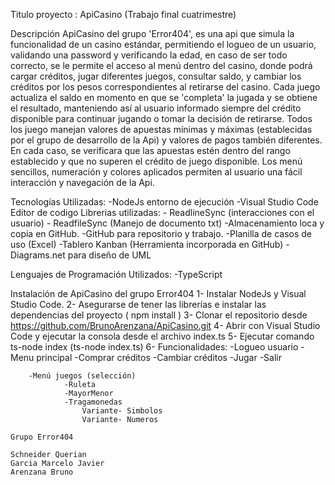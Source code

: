 
Titulo proyecto : ApiCasino (Trabajo final cuatrimestre)

Descripción
ApiCasino del  grupo 'Error404', es una api que simula la funcionalidad de un casino estándar, permitiendo el logueo
de un usuario, validando una password y verificando la edad, en caso de ser todo correcto, se le permite el acceso
al menú dentro del casino, donde podrá cargar créditos, jugar diferentes juegos, consultar saldo, y cambiar los créditos 
por los pesos correspondientes al retirarse del casino.
Cada juego actualiza el saldo en momento en que se 'completa' la jugada y se obtiene el resultado, manteniendo así al usuario
informado siempre del crédito disponible para continuar jugando o tomar la decisión de retirarse.
Todos los juego manejan valores de apuestas mínimas y máximas (establecidas por el grupo de desarrollo de la Api) y valores de pagos también diferentes.
En cada caso, se verificara que las apuestas estén dentro del rango establecido y que no superen el crédito de juego disponible.
Los menú sencillos, numeración y colores aplicados permiten al usuario una fácil interacción y navegación de la Api.

Tecnologías Utilizadas:
			-NodeJs entorno de ejecución
 			-Visual Studio Code Editor de codigo
Librerias utilizadas:
			- ReadlineSync (interacciones con el usuario)
			- ReadfileSync (Manejo de documento txt)
-Almacenamiento loca y copia en GitHub.
-GitHub para repositorio y trabajo.
-Planilla de casos de uso (Excel)
-Tablero Kanban (Herramienta incorporada en GitHub)
-Diagrams.net para diseño de UML

Lenguajes de Programación Utilizados:
	-TypeScript

Instalación de ApiCasino del grupo Error404
1- Instalar NodeJs y Visual Studio Code.
2- Asegurarse de tener las librerías e instalar las dependencias del proyecto ( npm install )
3- Clonar el repositorio desde https://github.com/BrunoArenzana/ApiCasino.git
4- Abrir con Visual Studio Code y ejecutar la consola desde el archivo index.ts
5- Ejecutar comando ts-node index  (ts-node index.ts)
6- Funcionalidades:
		-Logueo usuario
		-Menu principal
				-Comprar créditos
				-Cambiar créditos
				-Jugar
				-Salir
		
		-Menú juegos (selección)
				-Ruleta
				-MayorMenor
				-Tragamonedas
					Variante- Simbolos
					Variante- Numeros

	Grupo Error404

	Schneider Querian 
	Garcia Marcelo Javier
	Arenzana Bruno


